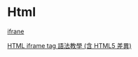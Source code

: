 # Html

[ifrane](https://wangdoc.com/html/iframe)

[HTML iframe tag 語法教學 (含 HTML5 差異)](https://www.ewdna.com/2013/02/html5-iframe-tag.html)

